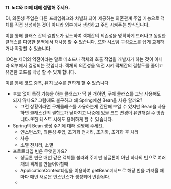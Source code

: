 
**11. IoC와 DI에 대해 설명해 주세요.**

DI, 의존성 주입은 다른 프레임워크와 차별화 되어 제공하는 의존관계 주입 기능으로 객체를 직접 생성하는 것이 아니라 외부에서 생성하고 주입 시켜주는 방식입니다.

이를 통해 클래스 간의 결합도가 감소하여 객체간의 의존성을 명확하게 드러나고 동일한 클래스를 다양한 문맥에서 재사용 할 수 있습니다. 또한 시스템 구성요소를 쉽게 교체하거나 확장할 수 있습니다.

IOC는 제어의 역전이라는 말로 메소드나 객체의 호출 작업을 개발자가 하는 것이 아니라 외부에서 결정되는 것입니다. 객체의 의존성을 역전 시켜 객체간의 결합도를 줄이고 유연한 코드를 작성 할 수 있게 합니다.

이를 통해 코드 중복, 유지 보수를 편하게 할 수 있습니다

- 후보 없이 특정 기능을 하는 클래스가 딱 한 개하면, 구체 클래스를 그냥 사용해도 되지 않나요? 그럼에도 불구하고 왜 Spring에선 Bean을 사용 할까요?
    - 그런 상황이라면 구체클래스를 사용하는게 간단해 보일 수 있지만 Bean을 사용하면 클래스간의 결합도가 낮아지고 나중에 있을 코드 변경이 유연해질 수 잇습니다.또한 테스트 시에도 용이하게 할 수 있습니다.
- Spring의 Bean 생성 주기에 대해 설명해 주세요.
    - 인스턴스화, 의존성 주입, 초기화 전처리, 초기화, 초기화 후 처리
    - 사용
    - 소멸 전처리, 소멸
- 프로토타입 빈은 무엇인가요?
    - 싱글톤 빈은 매번 같은 객체를 불러와 주지만 싱글톤이 아닌 하나의 빈으로 여러개의 객체를 만들어야할때
    - ApplicationContext타입을 이용하여 getBean메서드로 해당 빈을 가져올 때마다 매번 새로운 인스턴스가 생성되어 반환된다.
    - 
